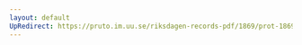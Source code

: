 ```yaml
---
layout: default
UpRedirect: https://pruto.im.uu.se/riksdagen-records-pdf/1869/prot-1869--fk--118.pdf
---
```

